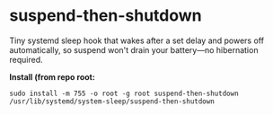 # suspend-then-shutdown

Tiny systemd sleep hook that wakes after a set delay and powers off automatically, so suspend won't drain your battery—no hibernation required.

**Install (from repo root:**
```
sudo install -m 755 -o root -g root suspend-then-shutdown /usr/lib/systemd/system-sleep/suspend-then-shutdown
```
